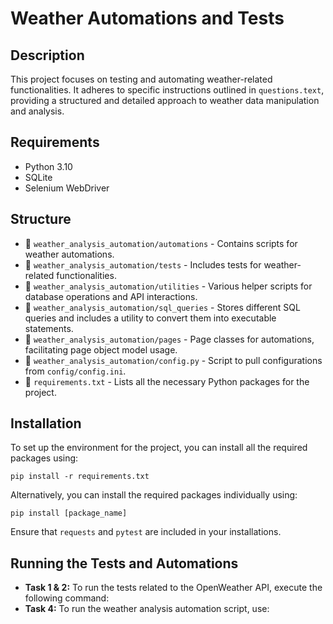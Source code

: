# Weather Automations and Tests

## Description

This project focuses on testing and automating weather-related functionalities. It adheres to specific instructions outlined in `questions.text`, providing a structured and detailed approach to weather data manipulation and analysis.

## Requirements

- Python 3.10
- SQLite
- Selenium WebDriver

## Structure

- 📁 `weather_analysis_automation/automations` - Contains scripts for weather automations.
- 📁 `weather_analysis_automation/tests` - Includes tests for weather-related functionalities.
- 📁 `weather_analysis_automation/utilities` - Various helper scripts for database operations and API interactions.
- 📁 `weather_analysis_automation/sql_queries` - Stores different SQL queries and includes a utility to convert them into executable statements.
- 📁 `weather_analysis_automation/pages` - Page classes for automations, facilitating page object model usage.
- 📄 `weather_analysis_automation/config.py` - Script to pull configurations from `config/config.ini`.
- 📄 `requirements.txt` - Lists all the necessary Python packages for the project.

## Installation

To set up the environment for the project, you can install all the required packages using:

```
pip install -r requirements.txt
```

Alternatively, you can install the required packages individually using:

```
pip install [package_name]
```

Ensure that `requests` and `pytest` are included in your installations.

## Running the Tests and Automations

- **Task 1 & 2:** To run the tests related to the OpenWeather API, execute the following command:
- **Task 4:** To run the weather analysis automation script, use:

```
